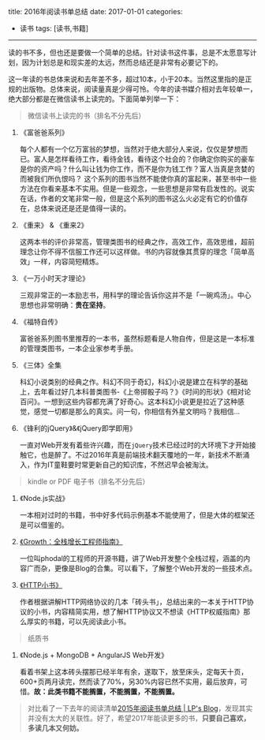 title: 2016年阅读书单总结
date: 2017-01-01
categories: 
- 读书
tags: [读书,书籍]
---

读的书不多，但也还是要做一个简单的总结。针对读书这件事，总是不太愿意写计划，因为计划总是和现实差的太远，然而总结还是非常有必要记下的。
<!-- more -->
这一年读的书总体来说和去年差不多，超过10本，小于20本。当然这里指的是正规的出版物。总体来说，阅读量真是少得可怜。今年的读书媒介相对去年较单一，绝大部分都是在微信读书上读完的。下面简单列举一下：

> 微信读书上读完的书（排名不分先后）

1. 《富爸爸系列》

    每个人都有一个亿万富翁的梦想，当然对于绝大部分人来说，仅仅是梦想而已。富人是怎样看待工作，看待金钱，看待这个社会的？你确定你购买的豪车是你的资产吗？什么叫让钱为你工作，而不是你为钱工作？富人当真是贪婪的而被我们所仇恨吗？
这个系列的图书当然不能使你真的富起来，甚至书中一些方法在你看来基本不实用。但是一些观念，一些思想是非常有启发性的。说实在话，作者的文笔非常一般，但是这个系列的图书这么火必定有它的价值存在，总体来说还是还是值得一读的。

2. 《重来》 & 《重来2》

    这两本书的评价非常高，管理类图书的经典之作，高效工作，高效思维，超前理念让你不得不信服工作还可以这样做。书的内容就像其贯穿的理念「简单高效」一样，内容简短精炼。

3. 《一万小时天才理论》
    
    三观非常正的一本励志书，用科学的理论告诉你这并不是「一碗鸡汤」。中心思想也非常明确：**贵在坚持**。

4. 《福特自传》
    
    富爸爸系列图书里推荐的一本书，虽然标题看是人物自传，但是这是一本标准的管理类图书，一本企业家参考手册。

5. 《三体》全集

    科幻小说类别的经典之作。科幻不同于奇幻，科幻小说是建立在科学的基础上，去年看过好几本科普类图书-《上帝掷骰子吗？》《时间的形状》《相对论百问》。一想到这些内容都充满了好奇心。这本科幻小说更是拉近了这种感觉，感觉一切都是那么的真实。问一句，你相信有外星文明吗？我相信...

6. 《锋利的jQuery》&《jQuery即学即用》

    一直对Web开发有着些许兴趣，而在`jQuery`技术已经过时的大环境下才开始接触它，也是醉了。不过2016年真是前端技术翻天覆地的一年，新技术不断涌入，作为IT童鞋要时常更新自己的知识库，不然迟早会被淘汰。

> kindle or PDF 电子书（排名不分先后）

1. 《Node.js实战》

    一本相对过时的书籍，书中好多代码示例基本不能使用了，但是大体的框架还是可以借鉴的。

2. [《Growth：全栈增长工程师指南》](http://growth.phodal.com/)

    一位叫phodal的工程师的开源书籍，讲了Web开发整个全栈过程，涵盖的内容广而杂，更像是Blog的合集。可以看下，了解整个Web开发的一些技术点。

3. [《HTTP小书》](http://www.ituring.com.cn/book/1791)

    作者根据讲解HTTP网络协议的几本「砖头书」，总结出来的一本关于HTTP协议的小书，内容精简实用，想了解HTTP协议又不想读《HTTP权威指南》那么厚实的书籍，可以先阅读此小书。

> 纸质书

1. 《Node.js + MongoDB + AngularJS Web开发》

    看着书架上这本砖头摆那已经半年有余，遂取下，放至床头，定每天十页，600+页两月读完，然而读了70%，另30%内容已然不实用，最后放弃，可惜。**故：此类书籍不能搁置，不能搁置，不能搁置。**

> 对比看了一下去年的阅读清单[2015年阅读书单总结 | LP's Blog](http://lupeng.me/2015/12/25/2015%E6%88%91%E8%AF%BB%E4%BA%86%E5%93%AA%E4%BA%9B%E4%B9%A6.html)，发现其实并没有太大的关联性。好了，希望2017年能读更多的书，**只要自己喜欢，多读几本又何妨。**